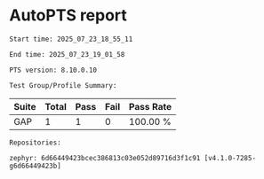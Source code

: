 # AutoPTS report

    Start time: 2025_07_23_18_55_11

    End time: 2025_07_23_19_01_58

    PTS version: 8.10.0.10

    Test Group/Profile Summary: 
|  Suite  | Total | Pass | Fail | Pass Rate|
|---------|-------|------|------|----------|
|GAP      |1      |1     |0     | 100.00 % |

    Repositories:

	zephyr: 6d66449423bcec386813c03e052d89716d3f1c91 [v4.1.0-7285-g6d66449423b]
